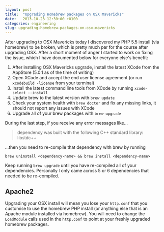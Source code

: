 ```yaml
---
layout: post
title:  "Upgrading Homebrew packages on OSX Mavericks"
date:   2013-10-23 12:30:00 +0100
categories: engineering
slug: upgrading-homebrew-packages-on-osx-mavericks
---
```


After upgrading to OSX Mavericks today I discovered my PHP 5.5 install (via homebrew) to be broken, which is pretty much
par for the course after upgrading OSX. After a short moment of anger I started to work on fixing the issue, which I
have documented below for everyone else's benefit:


1. After installing OSX Mavericks upgrade, install the latest XCode from the AppStore (5.0.1 as of the time of writing)
2. Open XCode and accept the end user license agreement (or run `xcodebuild -license` from your terminal)
3. Install the latest command line tools from XCode by running `xcode-select --install`
4. Update brew to the latest version with `brew update`
5. Check your system health with `brew doctor` and fix any missing links, it should not report any issues with XCode
6. Upgrade all of your brew packages with `brew upgrade`

During the last step, if you receive any error messages like...

> <packge-name> dependency <dependency-name> was built with the following C++ standard library: libstdc++

...then you need to re-compile that dependency with brew by running
    
    brew uninstall <dependency-name> && brew install <dependency-name>
    
Keep running `brew upgrade` until you have re-compiled all of your dependencies. Personally I only came 
across 5 or 6 dependencies that needed to be re-compiled.

## Apache2

Upgrading your OSX install will mean you lose your `http.conf` that you customise to use the homebrew PHP install (or 
anything else that is an Apache module installed via homebrew). You will need to change the  `LoadModule` calls used in
the `http.conf` to point at your freshly upgraded homebrew packages.